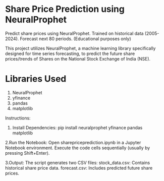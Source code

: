 # Share Price Prediction using NeuralProphet
Predict share prices using NeuralProphet. Trained on historical data (2005-2024). Forecast next 80 periods. (Educational purposes only)

This project utilizes NeuralProphet, a machine learning library specifically designed for time series forecasting, to predict the future share prices/trends of Shares on the National Stock Exchange of India (NSE).

# Libraries Used
1. NeuralProphet
2. yfinance
3. pandas
4. matplotlib

Instructions:
1. Install Dependencies:
pip install neuralprophet yfinance pandas matplotlib

2.Run the Notebook:
Open sharepriceprediction.ipynb in a Jupyter Notebook environment.
Execute the code cells sequentially (usually by pressing Shift+Enter).

3.Output:
The script generates two CSV files:
stock_data.csv: Contains historical share price data.
forecast.csv: Includes predicted future share prices.
